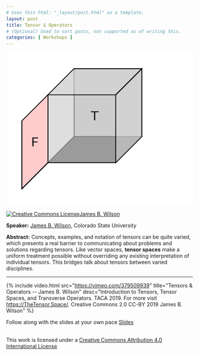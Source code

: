 ```yaml
---
# Uses this html: "_layout/post.html" as a template.
layout: post 
title: Tensor & Operators
# (Optional) Used to sort posts, not supported as of writing this.
categories: [ Workshops ]
---
```


![Tensors and Operators](/uploads/images/Act-2-live.gif)


<a rel="license" href="http://creativecommons.org/licenses/by/4.0/"><img alt="Creative Commons License" style="border-width:0" src="https://i.creativecommons.org/l/by/4.0/88x31.png" />James B. Wilson</a>


**Speaker:** <a href="https://www.math.colostate.edu/~jwilson/">James B. Wilson</a>, Colorado State University

**Abstract:** Concepts, examples, and notation of tensors can be quite varied, which presents a real barrier to communicating about problems and solutions regarding tensors.  Like vector spaces, **tensor spaces** make a uniform treatment possible without overriding any existing interpretation of individual tensors.  This bridges talk about tensors between varied disciplines. 

---

 {% 
    include video.html
    src="https://vimeo.com/379509939"
    title="Tensors & Operators -- James B. Wilson"
    desc="Introduction to Tensors, Tensor Spaces, and Transverse Operators. TACA 2019. For more visit https://TheTensor.Space/. Creative Commons 2.0 CC-BY 2019 James B. Wilson"
  %}

Follow along with the slides at your own pace
[Slides](https://slides.com/jameswilson-3/tensors-operators)


<br/>This work is licensed under a <a rel="license" href="http://creativecommons.org/licenses/by/4.0/">Creative Commons Attribution 4.0 International License</a>